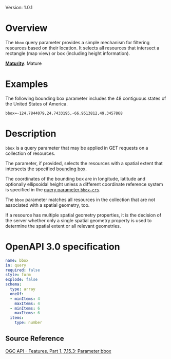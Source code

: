Version: 1.0.1

# Overview

The `bbox` query parameter provides a simple mechanism for filtering
resources based on their location. It selects all resources that
intersect a rectangle (map view) or box (including height information).

[**Maturity**](https://github.com/cportele/ogcapi-building-blocks#building-block-maturity):
Mature

# Examples

The following bounding box parameter includes the 48 contiguous states
of the United States of America.

``` TEXT
bbox=-124.7844079,24.7433195,-66.9513812,49.3457868
```

# Description

`bbox` is a query parameter that may be applied in GET requests on a
collection of resources.

The parameter, if provided, selects the resources with a spatial extent
that intersects the specified [bounding box](json-bbox.adoc).

The coordinates of the bounding box are in longitude, latitude and
optionally ellipsoidal height unless a different coordinate reference
system is specified in the [query parameter
`bbox-crs`](parameter-bbox-crs.adoc).

The `bbox` parameter matches all resources in the collection that are
not associated with a spatial geometry, too.

If a resource has multiple spatial geometry properties, it is the
decision of the server whether only a single spatial geometry property
is used to determine the spatial extent or all relevant geometries.

# OpenAPI 3.0 specification

``` YAML
name: bbox
in: query
required: false
style: form
explode: false
schema:
  type: array
  oneOf:
  - minItems: 4
    maxItems: 4
  - minItems: 6
    maxItems: 6
  items:
    type: number
```

## Source Reference

[OGC API - Features, Part 1, 7.15.3: Parameter
bbox](http://www.opengis.net/doc/IS/ogcapi-features-1/1.0#_parameter_bbox)
